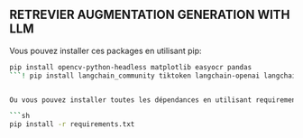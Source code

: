 ## RETREVIER AUGMENTATION GENERATION WITH LLM 


Vous pouvez installer ces packages en utilisant pip:

```sh
pip install opencv-python-headless matplotlib easyocr pandas
```! pip install langchain_community tiktoken langchain-openai langchainhub chromadb langchain


Ou vous pouvez installer toutes les dépendances en utilisant requirements.txt :

```sh
pip install -r requirements.txt
